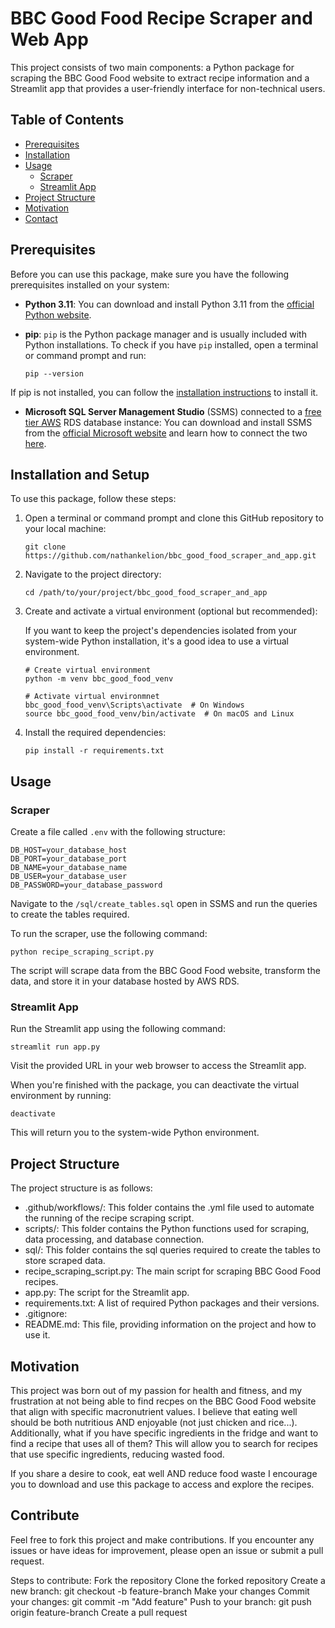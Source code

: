 # BBC Good Food Recipe Scraper and Web App

This project consists of two main components: a Python package for scraping the BBC Good Food website to extract recipe information and a Streamlit app that provides a user-friendly interface for non-technical users.

## Table of Contents

- [Prerequisites](#prerequisites)
- [Installation](#installation)
- [Usage](#usage)
  - [Scraper](#scraper)
  - [Streamlit App](#streamlit-app)
- [Project Structure](#project-structure)
- [Motivation](#motivation)
- [Contact](#contact)

## Prerequisites

Before you can use this package, make sure you have the following prerequisites installed on your system:

- **Python 3.11**: You can download and install Python 3.11 from the [official Python website](https://www.python.org/downloads/).

- **pip**: `pip` is the Python package manager and is usually included with Python installations. To check if you have `pip` installed, open a terminal or command prompt and run:

  ```
  pip --version
  ```

If pip is not installed, you can follow the [installation instructions](https://pip.pypa.io/en/stable/installation/) to install it.

- **Microsoft SQL Server Management Studio** (SSMS) connected to a [free tier AWS](https://portal.aws.amazon.com/billing/signup#/start/email) RDS database instance: You can download and install SSMS from the [official Microsoft website](https://learn.microsoft.com/en-us/sql/ssms/download-sql-server-management-studio-ssms?view=sql-server-ver16) and learn how to connect the two [here](https://www.youtube.com/watch?v=vp_uulb5phM). 

## Installation and Setup

To use this package, follow these steps:

1. Open a terminal or command prompt and clone this GitHub repository to your local machine:
    ```
    git clone https://github.com/nathankelion/bbc_good_food_scraper_and_app.git
    ```

2. Navigate to the project directory:
    ```
    cd /path/to/your/project/bbc_good_food_scraper_and_app
    ```

3. Create and activate a virtual environment (optional but recommended):
    
    If you want to keep the project's dependencies isolated from your system-wide Python installation, it's a good idea to use a virtual environment.
    ```
    # Create virtual environment
    python -m venv bbc_good_food_venv

    # Activate virtual environmnet
    bbc_good_food_venv\Scripts\activate  # On Windows
    source bbc_good_food_venv/bin/activate  # On macOS and Linux
    ```

4. Install the required dependencies:
    ```
    pip install -r requirements.txt
    ```

## Usage
### Scraper
Create a file called `.env` with the following structure:
```
DB_HOST=your_database_host
DB_PORT=your_database_port
DB_NAME=your_database_name
DB_USER=your_database_user
DB_PASSWORD=your_database_password
```

Navigate to the `/sql/create_tables.sql` open in SSMS and run the queries to create the tables required.

To run the scraper, use the following command:
```
python recipe_scraping_script.py
```

The script will scrape data from the BBC Good Food website, transform the data, and store it in your database hosted by AWS RDS.

### Streamlit App
Run the Streamlit app using the following command:
```
streamlit run app.py
```

Visit the provided URL in your web browser to access the Streamlit app.

When you're finished with the package, you can deactivate the virtual environment by running:
```
deactivate
```

This will return you to the system-wide Python environment.

## Project Structure

The project structure is as follows:
- .github/workflows/: This folder contains the .yml file used to automate the running of the recipe scraping script.
- scripts/: This folder contains the Python functions used for scraping, data processing, and database connection.
- sql/: This folder contains the sql queries required to create the tables to store scraped data.
- recipe_scraping_script.py: The main script for scraping BBC Good Food recipes.
- app.py: The script for the Streamlit app.
- requirements.txt: A list of required Python packages and their versions.
- .gitignore: 
- README.md: This file, providing information on the project and how to use it.

## Motivation
This project was born out of my passion for health and fitness, and my frustration at not being able to find recpes on the BBC Good Food website that align with specific macronutrient values. I believe that eating well should be both nutritious AND enjoyable (not just chicken and rice...). Additionally, what if you have specific ingredients in the fridge and want to find a recipe that uses all of them? This will allow you to search for recipes that use specific ingredients, reducing wasted food.

If you share a desire to cook, eat well AND reduce food waste I encourage you to download and use this package to access and explore the recipes.


## Contribute

Feel free to fork this project and make contributions. If you encounter any issues or have ideas for improvement, please open an issue or submit a pull request.

Steps to contribute:
Fork the repository
Clone the forked repository
Create a new branch: git checkout -b feature-branch
Make your changes
Commit your changes: git commit -m "Add feature"
Push to your branch: git push origin feature-branch
Create a pull request

